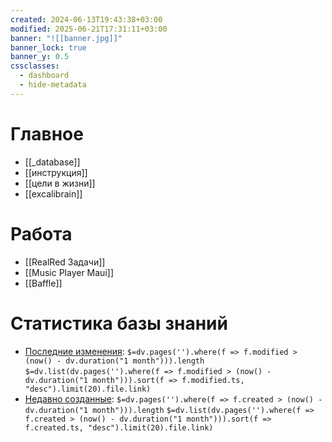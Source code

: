 ```yaml
---
created: 2024-06-13T19:43:38+03:00
modified: 2025-06-21T17:31:11+03:00
banner: "![[banner.jpg]]"
banner_lock: true
banner_y: 0.5
cssclasses:
  - dashboard
  - hide-metadata
---
```


# Главное
 - [[_database]]
 - [[инструкция]]
 - [[цели в жизни]]
 - [[excalibrain]]
# Работа
 - [[RealRed Задачи]]
 - [[Music Player Maui]]
 - [[Baffle]]
# Статистика базы знаний
- [Последние изменения](changed): `$=dv.pages('').where(f => f.modified > (now() - dv.duration("1 month"))).length`
 `$=dv.list(dv.pages('').where(f => f.modified > (now() - dv.duration("1 month"))).sort(f => f.modified.ts, "desc").limit(20).file.link)`
- [Недавно созданные](created): `$=dv.pages('').where(f => f.created > (now() - dv.duration("1 month"))).length`
  `$=dv.list(dv.pages('').where(f => f.created > (now() - dv.duration("1 month"))).sort(f => f.created.ts, "desc").limit(20).file.link)`
